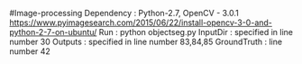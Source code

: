 #Image-processing
Dependency : Python-2.7,
	     OpenCV - 3.0.1 
	     https://www.pyimagesearch.com/2015/06/22/install-opencv-3-0-and-python-2-7-on-ubuntu/
Run : python objectseg.py
InputDir : specified in line number 30
Outputs  : specified in line number 83,84,85 
GroundTruth : line number 42
